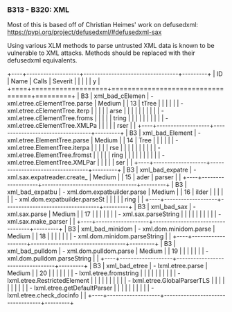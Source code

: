 ### B313 - B320: XML

Most of this is based off of Christian Heimes' work on defusedxml:
<https://pypi.org/project/defusedxml/#defusedxml-sax>

Using various XLM methods to parse untrusted XML data is known to be
vulnerable to XML attacks. Methods should be replaced with their
defusedxml equivalents.

+----+-------------------+----------------------------------+---------+
| ID | Name              | Calls                            | Severit |
|    |                   |                                  | y       |
+====+===================+==================================+=========+
| B3 | xml\_bad\_cElemen | -   xml.etree.cElementTree.parse | Medium  |
| 13 | tTree             |                                  |         |
|    |                   | -   xml.etree.cElementTree.iterp |         |
|    |                   | arse                             |         |
|    |                   |                                  |         |
|    |                   | -   xml.etree.cElementTree.froms |         |
|    |                   | tring                            |         |
|    |                   |                                  |         |
|    |                   | -   xml.etree.cElementTree.XMLPa |         |
|    |                   | rser                             |         |
+----+-------------------+----------------------------------+---------+
| B3 | xml\_bad\_Element | -   xml.etree.ElementTree.parse  | Medium  |
| 14 | Tree              |                                  |         |
|    |                   | -   xml.etree.ElementTree.iterpa |         |
|    |                   | rse                              |         |
|    |                   |                                  |         |
|    |                   | -   xml.etree.ElementTree.fromst |         |
|    |                   | ring                             |         |
|    |                   |                                  |         |
|    |                   | -   xml.etree.ElementTree.XMLPar |         |
|    |                   | ser                              |         |
+----+-------------------+----------------------------------+---------+
| B3 | xml\_bad\_expatre | -   xml.sax.expatreader.create\_ | Medium  |
| 15 | ader              | parser                           |         |
+----+-------------------+----------------------------------+---------+
| B3 | xml\_bad\_expatbu | -   xml.dom.expatbuilder.parse   | Medium  |
| 16 | ilder             |                                  |         |
|    |                   | -   xml.dom.expatbuilder.parseSt |         |
|    |                   | ring                             |         |
+----+-------------------+----------------------------------+---------+
| B3 | xml\_bad\_sax     | -   xml.sax.parse                | Medium  |
| 17 |                   |                                  |         |
|    |                   | -   xml.sax.parseString          |         |
|    |                   |                                  |         |
|    |                   | -   xml.sax.make\_parser         |         |
+----+-------------------+----------------------------------+---------+
| B3 | xml\_bad\_minidom | -   xml.dom.minidom.parse        | Medium  |
| 18 |                   |                                  |         |
|    |                   | -   xml.dom.minidom.parseString  |         |
+----+-------------------+----------------------------------+---------+
| B3 | xml\_bad\_pulldom | -   xml.dom.pulldom.parse        | Medium  |
| 19 |                   |                                  |         |
|    |                   | -   xml.dom.pulldom.parseString  |         |
+----+-------------------+----------------------------------+---------+
| B3 | xml\_bad\_etree   | -   lxml.etree.parse             | Medium  |
| 20 |                   |                                  |         |
|    |                   | -   lxml.etree.fromstring        |         |
|    |                   |                                  |         |
|    |                   | -   lxml.etree.RestrictedElement |         |
|    |                   |                                  |         |
|    |                   | -   lxml.etree.GlobalParserTLS   |         |
|    |                   |                                  |         |
|    |                   | -   lxml.etree.getDefaultParser  |         |
|    |                   |                                  |         |
|    |                   | -   lxml.etree.check\_docinfo    |         |
+----+-------------------+----------------------------------+---------+
